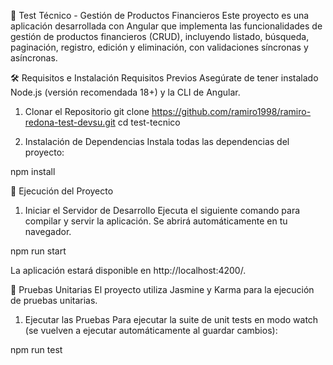 🏦 Test Técnico - Gestión de Productos Financieros
Este proyecto es una aplicación desarrollada con Angular que implementa las funcionalidades de gestión de productos financieros (CRUD), incluyendo listado, búsqueda, paginación, registro, edición y eliminación, con validaciones síncronas y asíncronas.

🛠️ Requisitos e Instalación
Requisitos Previos
Asegúrate de tener instalado Node.js (versión recomendada 18+) y la CLI de Angular.

1. Clonar el Repositorio
   git clone https://github.com/ramiro1998/ramiro-redona-test-devsu.git
   cd test-tecnico

2. Instalación de Dependencias
   Instala todas las dependencias del proyecto:

npm install

🚀 Ejecución del Proyecto

1. Iniciar el Servidor de Desarrollo
   Ejecuta el siguiente comando para compilar y servir la aplicación. Se abrirá automáticamente en tu navegador.

npm run start

La aplicación estará disponible en http://localhost:4200/.

🧪 Pruebas Unitarias
El proyecto utiliza Jasmine y Karma para la ejecución de pruebas unitarias.

1. Ejecutar las Pruebas
   Para ejecutar la suite de unit tests en modo watch (se vuelven a ejecutar automáticamente al guardar cambios):

npm run test
